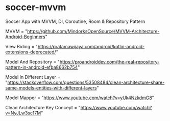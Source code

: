 # soccer-mvvm
Soccer App with MVVM, DI, Coroutine, Room &amp; Repository Pattern

MVVM = "https://github.com/MindorksOpenSource/MVVM-Architecture-Android-Beginners"

View Biding = "https://pratamawijaya.com/android/kotlin-android-extensions-deprecated/"

Model And Repository = "https://proandroiddev.com/the-real-repository-pattern-in-android-efba8662b754"

Model In Different Layer = "https://stackoverflow.com/questions/53508484/clean-architecture-share-same-models-entities-with-different-layers"

Model Mapper = "https://www.youtube.com/watch?v=yUk4NzkdmG8"

Clean Architecture Key Concept = "https://www.youtube.com/watch?v=NyJLw3sc17M"
